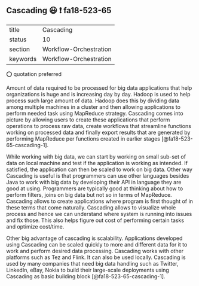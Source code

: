 ## Cascading :smiley: :exclamation: fa18-523-65


|          |                        |
| -------- | ---------------------- |
| title    | Cascading              | 
| status   | 10                     |
| section  | Workflow-Orchestration |
| keywords | Workflow-Orchestration |

:o: quotation preferred

Amount of data required to be processed for big data applications that
help organizations is huge and is increasing day by day. Hadoop is used
to help process such large amount of data. Hadoop does this by dividing
data among multiple machines in a cluster and then allowing applications
to perform needed task using MapReduce strategy. Cascading comes into 
picture by allowing users to create these applications that perform 
operations to process raw data, create workflows that streamline 
functions working on processed data and finally export results that are 
generated by performing MapReduce per functions created in earlier 
stages [@fa18-523-65-cascading-1].

While working with big data, we can start by working on small sub-set of 
data on local machine and test if the application is working as intended.
If satisfied, the application can then be scaled to work on big data. 
Other way Cascading is useful is that programmers can use other languages
besides Java to work with big data by developing their API in language
they are good at using. Programmers are typically good at thinking about
how to perform filters, joins on big data but not so in terms of MapReduce.
Cascading allows to create applications where program is first thought of
in these terms that come naturally. Cascading allows to visualize whole
process and hence we can understand where system is running into issues
and fix those. This also helps figure out cost of performing certain tasks
and optimize cost/time. 

Other big advantage of cascading is scalability. Applications developed using 
Cascading can be scaled quickly to more and different data for it to work 
and perform desired data processing. Cascading works with other platforms 
such as Tez and Flink. It can also be used locally. Cascading is used by 
many companies that need big data handling such as Twitter, LinkedIn, eBay,
Nokia to build their large-scale deployments using Cascading as basic 
building block [@fa18-523-65-cascading-1].
